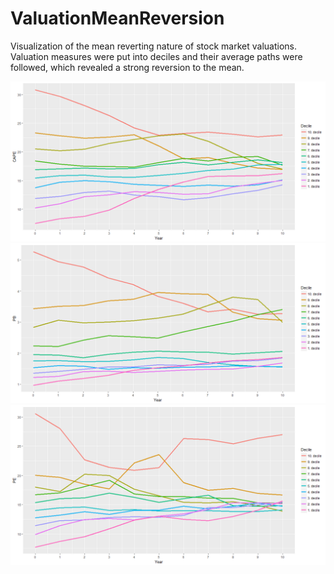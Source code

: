 # ValuationMeanReversion
Visualization of the mean reverting nature of stock market valuations.
Valuation measures were put into deciles and their average paths were followed, which revealed a strong reversion to the mean.

![CAPE](https://github.com/KaroRonty/ValuationMeanReversion/blob/master/mean_reversion_cape.png)
![P/B](https://github.com/KaroRonty/ValuationMeanReversion/blob/master/mean_reversion_pb.png)
![P/E](https://github.com/KaroRonty/ValuationMeanReversion/blob/master/mean_reversion_pe.png)
